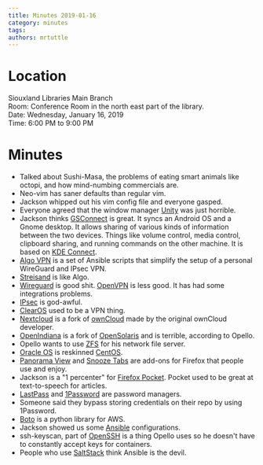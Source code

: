 ```yaml
---
title: Minutes 2019-01-16
category: minutes
tags:
authors: mrtuttle
---
```


# Location

Siouxland Libraries Main Branch  
Room: Conference Room in the north east part of the library.  
Date: Wednesday, January 16, 2019  
Time: 6:00 PM to 9:00 PM

# Minutes

* Talked about Sushi-Masa, the problems of eating smart animals like octopi, and how mind-numbing commercials are.
* Neo-vim has saner defaults than regular vim.
* Jackson whipped out his vim config file and everyone gasped.
* Everyone agreed that the window manager [Unity](https://github.com/ubports/unity8) was just horrible.
* Jackson thinks [GSConnect](https://github.com/andyholmes/gnome-shell-extension-gsconnect/wiki) is great.  It syncs an Android OS and a Gnome desktop.  It allows sharing of various kinds of information between the two devices.  Things like volume control, media control, clipboard sharing, and running commands on the other machine.  It is based on [KDE Connect](https://community.kde.org/KDEConnect).
* [Algo VPN](https://github.com/trailofbits/algo) is a set of Ansible scripts that simplify the setup of a personal WireGuard and IPsec VPN.
* [Streisand](https://github.com/StreisandEffect/streisand) is like Algo.
* [Wireguard](https://www.wireguard.com/) is good shit.  [OpenVPN](https://openvpn.net/) is less good. It has had some integrations problems.
* [IPsec](https://en.wikipedia.org/wiki/IPsec) is god-awful.
* [ClearOS](https://www.clearos.com/) used to be a VPN thing.
* [Nextcloud](https://nextcloud.com/) is a fork of [ownCloud](https://owncloud.org/) made by the original ownCloud developer.
* [OpenIndiana](https://www.openindiana.org/) is a fork of [OpenSolaris](https://en.m.wikipedia.org/wiki/OpenSolaris) and is terrible, according to Opello.
* Opello wants to use [ZFS](https://zfsonlinux.org/) for his network file server.
* [Oracle OS](https://www.oracle.com/linux/) is reskinned [CentOS](https://centos.org/).
* [Panorama View](https://addons.mozilla.org/en-US/firefox/addon/panorama-view/) and [Snooze Tabs](https://addons.mozilla.org/en-US/firefox/addon/snoozetabs/) are add-ons for Firefox that people use and enjoy.
* Jackson is a "1 percenter" for [Firefox Pocket](https://getpocket.com/about).  Pocket used to be great at text-to-speech for articles.
* [LastPass](https://www.lastpass.com/) and [1Password](https://www.lastpass.com/) are password managers.
* Someone said they bypass storing credentials on their repo by using 1Password.
* [Boto](http://boto.cloudhackers.com/en/latest/) is a python library for AWS.
* Jackson showed us some [Ansible](https://www.ansible.com/) configurations.
* ssh-keyscan, part of [OpenSSH](https://www.openssh.com/) is a thing Opello uses so he doesn't have to constantly accept keys for containers.
* People who use [SaltStack](https://www.saltstack.com/) think Ansible is the devil.
